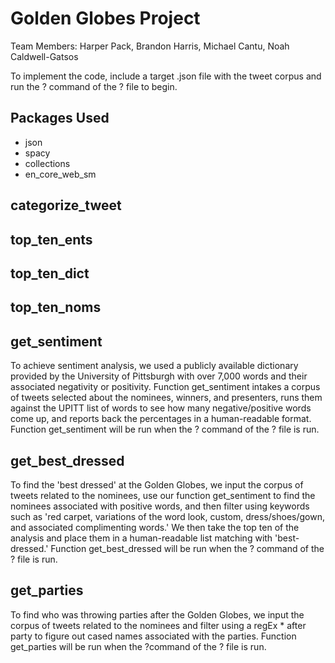 # Golden Globes Project
Team Members: Harper Pack, Brandon Harris, Michael Cantu, Noah Caldwell-Gatsos

To implement the code, include a target .json file with the tweet corpus and run the ? command of the ? file to begin.

## Packages Used
* json
* spacy
* collections
* en_core_web_sm

## categorize_tweet

## top_ten_ents

## top_ten_dict

## top_ten_noms

## get_sentiment
  To achieve sentiment analysis, we used a publicly available dictionary provided by the University of Pittsburgh with over 7,000 words and their associated negativity or positivity. Function get_sentiment intakes a corpus of tweets selected about the nominees, winners, and presenters, runs them against the UPITT list of words to see how many negative/positive words come up, and reports back the percentages in a human-readable format. Function get_sentiment will be run when the ? command of the ? file is run. 

## get_best_dressed
  To find the 'best dressed' at the Golden Globes, we input the corpus of tweets related to the nominees, use our function get_sentiment to find the nominees associated with positive words, and then filter using keywords such as 'red carpet, variations of the word look, custom, dress/shoes/gown, and associated complimenting words.' We then take the top ten of the analysis and place them in a human-readable list matching with 'best-dressed.' Function get_best_dressed will be run when the ? command of the ? file is run.  

## get_parties
  To find who was throwing parties after the Golden Globes, we input the corpus of tweets related to the nominees and filter using a regEx * after party to figure out cased names associated with the parties. Function get_parties will be run when the ?command of the ? file is run. 

